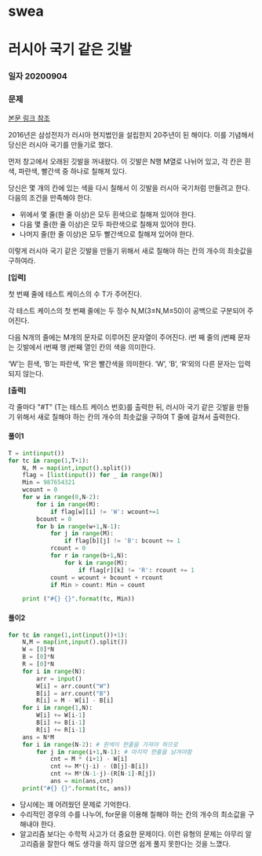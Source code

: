 # swea

# 러시아 국기 같은 깃발

### 일자 20200904

### 문제

[본문 링크 참조](https://swexpertacademy.com/main/code/problem/problemDetail.do?contestProbId=AWQl9TIK8qoDFAXj&categoryId=AWQl9TIK8qoDFAXj&categoryType=CODE)

2016년은 삼성전자가 러시아 현지법인을 설립한지 20주년이 된 해이다. 이를 기념해서 당신은 러시아 국기를 만들기로 했다.

먼저 창고에서 오래된 깃발을 꺼내왔다. 이 깃발은 N행 M열로 나뉘어 있고, 각 칸은 흰색, 파란색, 빨간색 중 하나로 칠해져 있다.

당신은 몇 개의 칸에 있는 색을 다시 칠해서 이 깃발을 러시아 국기처럼 만들려고 한다. 다음의 조건을 만족해야 한다.

- 위에서 몇 줄(한 줄 이상)은 모두 흰색으로 칠해져 있어야 한다.
- 다음 몇 줄(한 줄 이상)은 모두 파란색으로 칠해져 있어야 한다.
- 나머지 줄(한 줄 이상)은 모두 빨간색으로 칠해져 있어야 한다.


이렇게 러시아 국기 같은 깃발을 만들기 위해서 새로 칠해야 하는 칸의 개수의 최솟값을 구하여라.

**[입력]**

첫 번째 줄에 테스트 케이스의 수 T가 주어진다.

각 테스트 케이스의 첫 번째 줄에는 두 정수 N,M(3≤N,M≤50)이 공백으로 구분되어 주어진다.

다음 N개의 줄에는 M개의 문자로 이루어진 문자열이 주어진다. i번 째 줄의 j번째 문자는 깃발에서 i번째 행 j번째 열인 칸의 색을 의미한다.

‘W’는 흰색, ‘B’는 파란색, ‘R’은 빨간색을 의미한다. ‘W’, ‘B’, ‘R’외의 다른 문자는 입력되지 않는다.


**[출력]**

각 줄마다 "#T" (T는 테스트 케이스 번호)를 출력한 뒤, 러시아 국기 같은 깃발을 만들기 위해서 새로 칠해야 하는 칸의 개수의 최솟값을 구하여 T 줄에 걸쳐서 출력한다.




#### 풀이1

```python
T = int(input())
for tc in range(1,T+1):
    N, M = map(int,input().split())
    flag = [list(input()) for _ in range(N)]
    Min = 987654321
    wcount = 0
    for w in range(0,N-2):
        for i in range(M):
            if flag[w][i] != 'W': wcount+=1
        bcount = 0
        for b in range(w+1,N-1):
            for j in range(M):
                if flag[b][j] != 'B': bcount += 1
            rcount = 0
            for r in range(b+1,N):
                for k in range(M):
                    if flag[r][k] != 'R': rcount += 1
            count = wcount + bcount + rcount
            if Min > count: Min = count

    print ("#{} {}".format(tc, Min))
```



#### 풀이2

```python
for tc in range(1,int(input())+1):
    N,M = map(int,input().split())
    W = [0]*N
    B = [0]*N
    R = [0]*N
    for i in range(N):
        arr = input()
        W[i] = arr.count("W")
        B[i] = arr.count("B")
        R[i] = M - W[i] - B[i]
    for i in range(1,N):
        W[i] += W[i-1]
        B[i] += B[i-1]
        R[i] += R[i-1]
    ans = N*M
    for i in range(N-2): # 흰색이 한줄을 가져야 하므로
        for j in range(i+1,N-1): # 마지막 한줄을 남겨야함
            cnt = M * (i+1) - W[i]
            cnt += M*(j-i) - (B[j]-B[i])
            cnt += M*(N-1-j)-(R[N-1]-R[j])
            ans = min(ans,cnt)
    print("#{} {}".format(tc, ans))
```

- 당시에는 꽤 어려웠던 문제로 기억한다.
- 수리적인 경우의 수를 나누어, for문을 이용해 칠해야 하는 칸의 개수의 최소값을 구해내야 한다.
- 알고리즘 보다는 수학적 사고가 더 중요한 문제이다. 이런 유형의 문제는 아무리 알고리즘을 잘한다 해도 생각을 하지 않으면 쉽게 풀지 못한다는 것을 느꼈다.